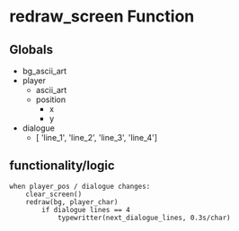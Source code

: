 # redraw_screen Function

## Globals
- bg_ascii_art
- player
  - ascii_art
  - position
    - x
    - y
- dialogue
  - [
      'line_1',
      'line_2',
      'line_3',
      'line_4']

## functionality/logic
```
when player_pos / dialogue changes:
    clear_screen()
    redraw(bg, player_char)
        if dialogue lines == 4
            typewritter(next_dialogue_lines, 0.3s/char)
```


